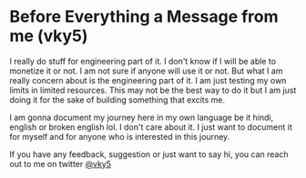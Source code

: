 # Before Everything a Message from me (vky5)

I really do stuff for engineering part of it. I don't know if I will be able to monetize it or not. I am not sure if anyone will use it or not. But what I am really concern about is the engineering part of it. I am just testing my own limits in limited resources. This may not be the best way to do it but I am just doing it for the sake of building something that excits me. 

I am gonna document my journey here in my own language be it hindi, english or broken english lol. I don't care about it. I just want to document it for myself and for anyone who is interested in this journey.


If you have any feedback, suggestion or just want to say hi, you can reach out to me on twitter [@vky5](https://twitter.com/vky5_)




